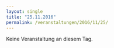 ```yaml
---
layout: single
title: "25.11.2016"
permalink: /veranstaltungen/2016/11/25/
---
```


Keine Veranstaltung an diesem Tag.
